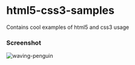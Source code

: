 # html5-css3-samples
Contains cool examples of html5 and css3 usage
### **Screenshot**
![waving-penguin](https://user-images.githubusercontent.com/20510635/45343886-d8baf900-b5aa-11e8-95d2-3415f2c41db5.gif)
